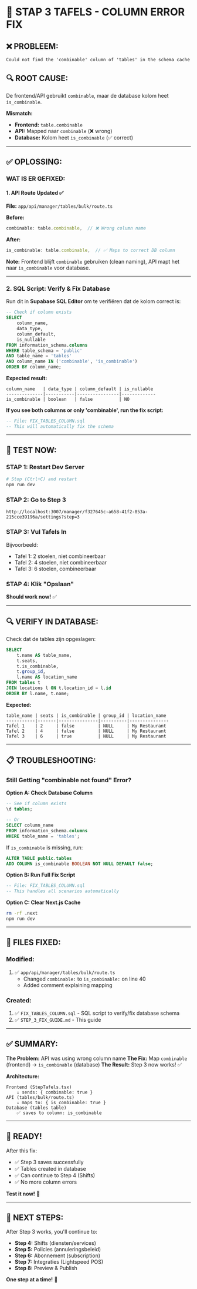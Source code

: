 # 🔧 STAP 3 TAFELS - COLUMN ERROR FIX

## ❌ PROBLEEM:
```
Could not find the 'combinable' column of 'tables' in the schema cache
```

## 🔍 ROOT CAUSE:

De frontend/API gebruikt `combinable`, maar de database kolom heet `is_combinable`.

**Mismatch:**
- **Frontend:** `table.combinable` 
- **API:** Mapped naar `combinable` (❌ wrong)
- **Database:** Kolom heet `is_combinable` (✅ correct)

---

## ✅ OPLOSSING:

### **WAT IS ER GEFIXED:**

#### **1. API Route Updated ✅**
**File:** `app/api/manager/tables/bulk/route.ts`

**Before:**
```typescript
combinable: table.combinable,  // ❌ Wrong column name
```

**After:**
```typescript
is_combinable: table.combinable,  // ✅ Maps to correct DB column
```

**Note:** Frontend blijft `combinable` gebruiken (clean naming), API mapt het naar `is_combinable` voor database.

---

### **2. SQL Script: Verify & Fix Database**

Run dit in **Supabase SQL Editor** om te verifiëren dat de kolom correct is:

```sql
-- Check if column exists
SELECT 
    column_name,
    data_type,
    column_default,
    is_nullable
FROM information_schema.columns
WHERE table_schema = 'public'
AND table_name = 'tables'
AND column_name IN ('combinable', 'is_combinable')
ORDER BY column_name;
```

**Expected result:**
```
column_name   | data_type | column_default | is_nullable
--------------|-----------|----------------|-------------
is_combinable | boolean   | false          | NO
```

**If you see both columns or only 'combinable', run the fix script:**

```sql
-- File: FIX_TABLES_COLUMN.sql
-- This will automatically fix the schema
```

---

## 🚀 TEST NOW:

### **STAP 1: Restart Dev Server**

```bash
# Stop (Ctrl+C) and restart
npm run dev
```

### **STAP 2: Go to Step 3**

```
http://localhost:3007/manager/f327645c-a658-41f2-853a-215cce39196a/settings?step=3
```

### **STAP 3: Vul Tafels In**

Bijvoorbeeld:
- Tafel 1: 2 stoelen, niet combineerbaar
- Tafel 2: 4 stoelen, niet combineerbaar
- Tafel 3: 6 stoelen, combineerbaar

### **STAP 4: Klik "Opslaan"**

**Should work now!** ✅

---

## 🔍 VERIFY IN DATABASE:

Check dat de tables zijn opgeslagen:

```sql
SELECT 
    t.name AS table_name,
    t.seats,
    t.is_combinable,
    t.group_id,
    l.name AS location_name
FROM tables t
JOIN locations l ON t.location_id = l.id
ORDER BY l.name, t.name;
```

**Expected:**
```
table_name | seats | is_combinable | group_id | location_name
-----------|-------|---------------|----------|---------------
Tafel 1    | 2     | false         | NULL     | My Restaurant
Tafel 2    | 4     | false         | NULL     | My Restaurant
Tafel 3    | 6     | true          | NULL     | My Restaurant
```

---

## 📋 TROUBLESHOOTING:

### **Still Getting "combinable not found" Error?**

**Option A: Check Database Column**
```sql
-- See if column exists
\d tables;

-- Or
SELECT column_name 
FROM information_schema.columns 
WHERE table_name = 'tables';
```

If `is_combinable` is missing, run:
```sql
ALTER TABLE public.tables 
ADD COLUMN is_combinable BOOLEAN NOT NULL DEFAULT false;
```

**Option B: Run Full Fix Script**
```sql
-- File: FIX_TABLES_COLUMN.sql
-- This handles all scenarios automatically
```

**Option C: Clear Next.js Cache**
```bash
rm -rf .next
npm run dev
```

---

## 📁 FILES FIXED:

### **Modified:**
1. ✅ `app/api/manager/tables/bulk/route.ts`
   - Changed `combinable:` to `is_combinable:` on line 40
   - Added comment explaining mapping

### **Created:**
1. ✅ `FIX_TABLES_COLUMN.sql` - SQL script to verify/fix database schema
2. ✅ `STEP_3_FIX_GUIDE.md` - This guide

---

## ✅ SUMMARY:

**The Problem:** API was using wrong column name
**The Fix:** Map `combinable` (frontend) → `is_combinable` (database)
**The Result:** Step 3 now works! ✅

**Architecture:**
```
Frontend (StepTafels.tsx)
    ↓ sends: { combinable: true }
API (tables/bulk/route.ts)
    ↓ maps to: { is_combinable: true }
Database (tables table)
    ✅ saves to column: is_combinable
```

---

## 🎉 READY!

After this fix:
- ✅ Step 3 saves successfully
- ✅ Tables created in database
- ✅ Can continue to Step 4 (Shifts)
- ✅ No more column errors

**Test it now!** 🚀

---

## 🔗 NEXT STEPS:

After Step 3 works, you'll continue to:
- **Step 4:** Shifts (diensten/services)
- **Step 5:** Policies (annuleringsbeleid)
- **Step 6:** Abonnement (subscription)
- **Step 7:** Integraties (Lightspeed POS)
- **Step 8:** Preview & Publish

**One step at a time!** 💪

